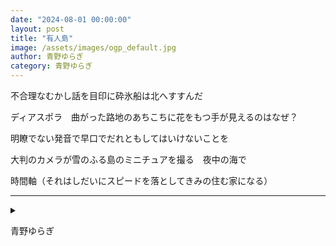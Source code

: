 ```yaml
---
date: "2024-08-01 00:00:00"
layout: post
title: "有人島"
image: /assets/images/ogp_default.jpg
author: 青野ゆらぎ
category: 青野ゆらぎ
---
```


<div class="tanka-area"><div class="tanka">
<p>不合理なむかし話を目印に砕氷船は北へすすんだ</p>

<p>ディアスポラ　曲がった路地のあちこちに花をもつ手が見えるのはなぜ？</p>

<p>明瞭でない発音で早口でだれともしてはいけないことを</p>

<p>大判のカメラが雪のふる島のミニチュアを撮る　夜中の海で</p>

<p>時間軸（それはしだいにスピードを落としてきみの住む家になる）</p>

</div></div>

---

<details><summary></summary>
不合理なむかし話を目印に砕氷船は北へすすんだ<br/>
ディアスポラ　曲がった路地のあちこちに花をもつ手が見えるのはなぜ？<br/>
明瞭でない発音で早口でだれともしてはいけないことを<br/>
大判のカメラが雪のふる島のミニチュアを撮る　夜中の海で<br/>
時間軸（それはしだいにスピードを落としてきみの住む家になる）<br/>
<br/>

</details>

青野ゆらぎ
